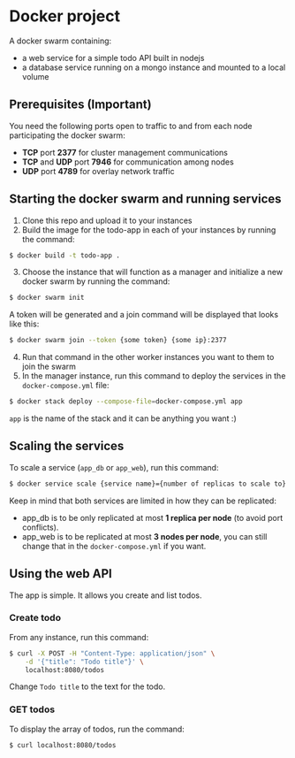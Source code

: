 # Docker project

A docker swarm containing:
- a web service for a simple todo API built in nodejs
- a database service running on a mongo instance and mounted to a local volume

## Prerequisites (Important)
You need the following ports open to traffic to and from each node participating the docker swarm:
- **TCP** port **2377** for cluster management communications
- **TCP** and **UDP** port **7946** for communication among nodes
- **UDP** port **4789** for overlay network traffic

## Starting the docker swarm and running services

1. Clone this repo and upload it to your instances
2. Build the image for the todo-app in each of your instances by running the command:
```bash
$ docker build -t todo-app .
```
3. Choose the instance that will function as a manager and initialize a new docker swarm by running the command:
```bash
$ docker swarm init
```
A token will be generated and a join command will be displayed that looks like this:
```bash
$ docker swarm join --token {some token} {some ip}:2377
```
4. Run that command in the other worker instances you want to them to join the swarm
5. In the manager instance, run this command to deploy the services in the `docker-compose.yml` file:
```bash
$ docker stack deploy --compose-file=docker-compose.yml app
```
`app` is the name of the stack and it can be anything you want :)
## Scaling the services

To scale a service (`app_db` or `app_web`), run this command:
```bash
$ docker service scale {service name}={number of replicas to scale to}
```
Keep in mind that both services are limited in how they can be replicated:
- app_db is to be only replicated at most **1 replica per node** (to avoid port conflicts).
- app_web is to be replicated at most **3 nodes per node**, you can still change that in the `docker-compose.yml` if you want.

## Using the web API
The app is simple. It allows you create and list todos.
### Create todo
From any instance, run this command:
```bash
$ curl -X POST -H "Content-Type: application/json" \
    -d '{"title": "Todo title"}' \
    localhost:8080/todos
```
Change `Todo title` to the text for the todo.
### GET todos
To display the array of todos, run the command:
```bash
$ curl localhost:8080/todos
```



